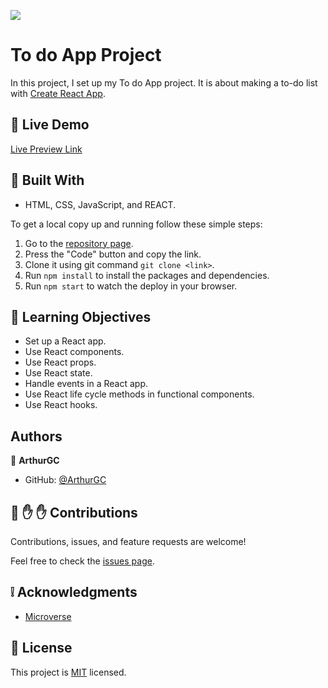 ![](https://img.shields.io/badge/Microverse-blueviolet)

# To do App Project

In this project, I set up my To do App project. It is about making a to-do list with [Create React App](https://github.com/facebook/create-react-app).

## :red_circle: Live Demo

[Live Preview Link](https://arthurgc.github.io/to-do-app-react/#/)

## :hammer: Built With

- HTML, CSS, JavaScript, and REACT.

To get a local copy up and running follow these simple steps:

1. Go to the [repository page](https://github.com/ArthurGC/to-do-app-react).
2. Press the "Code" button and copy the link.
3. Clone it using git command `git clone <link>`.
4. Run `npm install` to install the packages and dependencies.
5. Run `npm start` to watch the deploy in your browser.

## :blue_book: Learning Objectives

- Set up a React app.
- Use React components.
- Use React props.
- Use React state.
- Handle events in a React app.
- Use React life cycle methods in functional components.
- Use React hooks.

## Authors

👤 **ArthurGC**

- GitHub: [@ArthurGC](https://github.com/ArthurGC)

## 🤝 :raised_hand: :raised_hand: Contributions

Contributions, issues, and feature requests are welcome!

Feel free to check the [issues page](https://github.com/ArthurGC/to-do-app-react/issues).

## :grey_exclamation: Acknowledgments

- [Microverse](https://www.microverse.org/)

## 📝 License

This project is [MIT](LICENSE) licensed.
